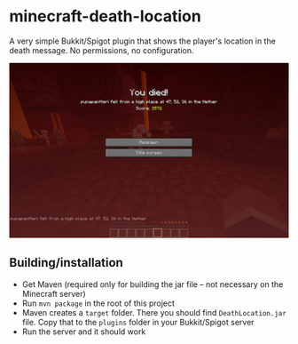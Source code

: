 # minecraft-death-location
A very simple Bukkit/Spigot plugin that shows the player's location in the death message. No permissions, no configuration.

![Screenshot of a death situation](screenshot.png)

## Building/installation
- Get Maven (required only for building the jar file – not necessary on the Minecraft server)
- Run `mvn package` in the root of this project
- Maven creates a `target` folder. There you should find `DeathLocation.jar` file. Copy that to the `plugins` folder in your Bukkit/Spigot server
- Run the server and it should work
